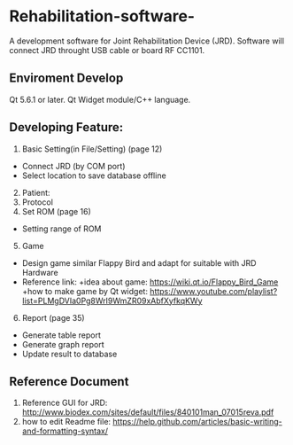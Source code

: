# Rehabilitation-software-
 A development software for Joint Rehabilitation Device (JRD).
 Software will connect JRD throught USB cable or board RF CC1101.

## Enviroment Develop
 Qt 5.6.1 or later.
 Qt Widget module/C++ language.
 
## Developing Feature: 
1. Basic Setting(in File/Setting) (page 12)
  - Connect JRD (by COM port)
  - Select location to save database offline
2. Patient:
3. Protocol
4. Set ROM (page 16)
  - Setting range of ROM
5. Game 
  - Design game similar Flappy Bird and adapt for suitable with JRD Hardware
  - Reference link: 
    +idea about game: https://wiki.qt.io/Flappy_Bird_Game
    +how to make game by Qt widget: https://www.youtube.com/playlist?list=PLMgDVIa0Pg8WrI9WmZR09xAbfXyfkqKWy
6. Report (page 35)
  - Generate table report
  - Generate graph report
  - Update result to database

## Reference Document
1. Reference GUI for JRD: http://www.biodex.com/sites/default/files/840101man_07015reva.pdf
2. how to edit Readme file: https://help.github.com/articles/basic-writing-and-formatting-syntax/

